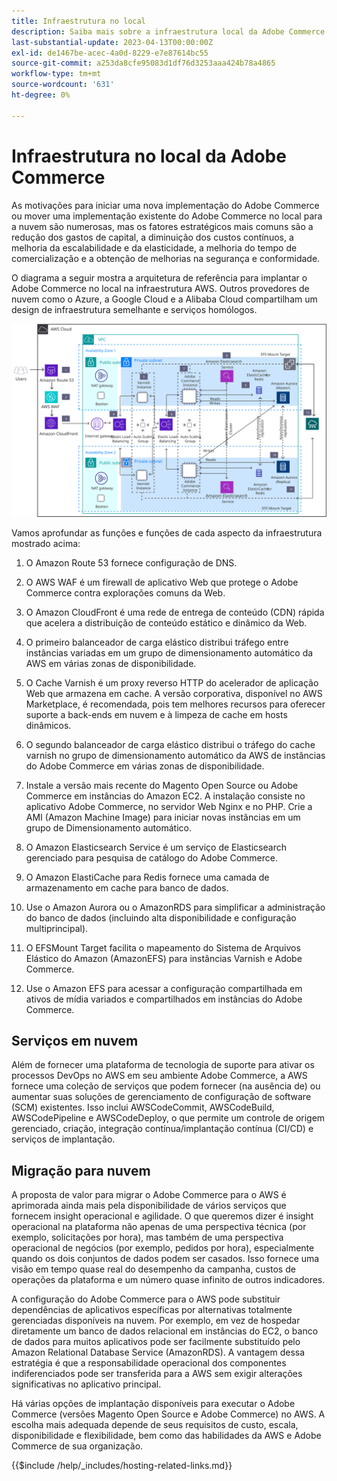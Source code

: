 ```yaml
---
title: Infraestrutura no local
description: Saiba mais sobre a infraestrutura local da Adobe Commerce e serviços em nuvem de terceiros.
last-substantial-update: 2023-04-13T00:00:00Z
exl-id: de1467be-acec-4a0d-8229-e7e87614bc55
source-git-commit: a253da8cfe95083d1df76d3253aaa424b78a4865
workflow-type: tm+mt
source-wordcount: '631'
ht-degree: 0%

---
```


# Infraestrutura no local da Adobe Commerce

As motivações para iniciar uma nova implementação do Adobe Commerce ou mover uma implementação existente do Adobe Commerce no local para a nuvem são numerosas, mas os fatores estratégicos mais comuns são a redução dos gastos de capital, a diminuição dos custos contínuos, a melhoria da escalabilidade e da elasticidade, a melhoria do tempo de comercialização e a obtenção de melhorias na segurança e conformidade.

O diagrama a seguir mostra a arquitetura de referência para implantar o Adobe Commerce no local na infraestrutura AWS. Outros provedores de nuvem como o Azure, a Google Cloud e a Alibaba Cloud compartilham um design de infraestrutura semelhante e serviços homólogos.

![Diagrama que mostra a infraestrutura da Adobe Commerce de auto-hospedagem em serviços em nuvem de terceiros](/help/assets/playbooks/on-premises-infrastructure.svg)

Vamos aprofundar as funções e funções de cada aspecto da infraestrutura mostrado acima:

1. O Amazon Route 53 fornece configuração de DNS.

1. O AWS WAF é um firewall de aplicativo Web que protege o Adobe Commerce contra explorações comuns da Web.

1. O Amazon CloudFront é uma rede de entrega de conteúdo (CDN) rápida que acelera a distribuição de conteúdo estático e dinâmico da Web.

1. O primeiro balanceador de carga elástico distribui tráfego entre instâncias variadas em um grupo de dimensionamento automático da AWS em várias zonas de disponibilidade.

1. O Cache Varnish é um proxy reverso HTTP do acelerador de aplicação Web que armazena em cache. A versão corporativa, disponível no AWS Marketplace, é recomendada, pois tem melhores recursos para oferecer suporte a back-ends em nuvem e à limpeza de cache em hosts dinâmicos.

1. O segundo balanceador de carga elástico distribui o tráfego do cache varnish no grupo de dimensionamento automático da AWS de instâncias do Adobe Commerce em várias zonas de disponibilidade.

1. Instale a versão mais recente do Magento Open Source ou Adobe Commerce em instâncias do Amazon EC2. A instalação consiste no aplicativo Adobe Commerce, no servidor Web Nginx e no PHP. Crie a AMI (Amazon Machine Image) para iniciar novas instâncias em um grupo de Dimensionamento automático.

1. O Amazon Elasticsearch Service é um serviço de Elasticsearch gerenciado para pesquisa de catálogo do Adobe Commerce.

1. O Amazon ElastiCache para Redis fornece uma camada de armazenamento em cache para banco de dados.

1. Use o Amazon Aurora ou o AmazonRDS para simplificar a administração do banco de dados (incluindo alta disponibilidade e configuração multiprincipal).

1. O EFSMount Target facilita o mapeamento do Sistema de Arquivos Elástico do Amazon (AmazonEFS) para instâncias Varnish e Adobe Commerce.

1. Use o Amazon EFS para acessar a configuração compartilhada em ativos de mídia variados e compartilhados em instâncias do Adobe Commerce.

## Serviços em nuvem

Além de fornecer uma plataforma de tecnologia de suporte para ativar os processos DevOps no AWS em seu ambiente Adobe Commerce, a AWS fornece uma coleção de serviços que podem fornecer (na ausência de) ou aumentar suas soluções de gerenciamento de configuração de software (SCM) existentes. Isso inclui AWSCodeCommit, AWSCodeBuild, AWSCodePipeline e AWSCodeDeploy, o que permite um controle de origem gerenciado, criação, integração contínua/implantação contínua (CI/CD) e serviços de implantação.

## Migração para nuvem

A proposta de valor para migrar o Adobe Commerce para o AWS é aprimorada ainda mais pela disponibilidade de vários serviços que fornecem insight operacional e agilidade. O que queremos dizer é insight operacional na plataforma não apenas de uma perspectiva técnica (por exemplo, solicitações por hora), mas também de uma perspectiva operacional de negócios (por exemplo, pedidos por hora), especialmente quando os dois conjuntos de dados podem ser casados. Isso fornece uma visão em tempo quase real do desempenho da campanha, custos de operações da plataforma e um número quase infinito de outros indicadores.

A configuração do Adobe Commerce para o AWS pode substituir dependências de aplicativos específicas por alternativas totalmente gerenciadas disponíveis na nuvem. Por exemplo, em vez de hospedar diretamente um banco de dados relacional em instâncias do EC2, o banco de dados para muitos aplicativos pode ser facilmente substituído pelo Amazon Relational Database Service (AmazonRDS). A vantagem dessa estratégia é que a responsabilidade operacional dos componentes indiferenciados pode ser transferida para a AWS sem exigir alterações significativas no aplicativo principal.

Há várias opções de implantação disponíveis para executar o Adobe Commerce (versões Magento Open Source e Adobe Commerce) no AWS. A escolha mais adequada depende de seus requisitos de custo, escala, disponibilidade e flexibilidade, bem como das habilidades da AWS e Adobe Commerce de sua organização.

{{$include /help/_includes/hosting-related-links.md}}
